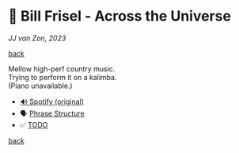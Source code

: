 🔮 Bill Frisel - Across the Universe
=====================================

*JJ van Zon, 2023*

[back](../README.md)

Mellow high-perf country music.  
Trying to perform it on a kalimba.  
(Piano unavailable.)  

- [🔊 Spotify (original)](https://open.spotify.com/track/3fLomIuShzWNmoDnQ4Wsdh?si=e7424d12cd724f8e)
- 🗣 [Phrase Structure](bill-frisel-across-the-universe-phrase-structure.md)
- ✅ [TODO](bill-frisel-across-the-universe-todo.md)

[back](../README.md)